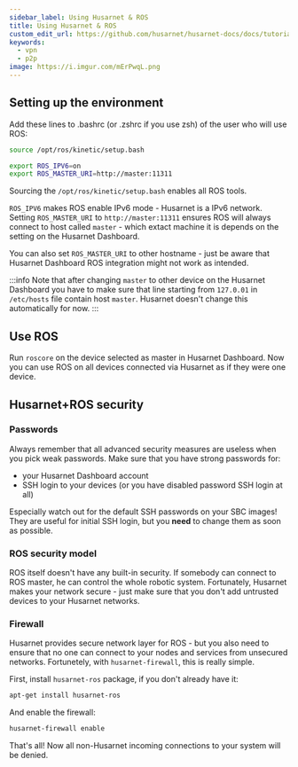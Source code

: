 ```yaml
---
sidebar_label: Using Husarnet & ROS
title: Using Husarnet & ROS
custom_edit_url: https://github.com/husarnet/husarnet-docs/docs/tutorial-ros1
keywords:
  - vpn
  - p2p
image: https://i.imgur.com/mErPwqL.png
---
```


## Setting up the environment

Add these lines to .bashrc (or .zshrc if you use zsh) of the user who will use ROS:

```bash
source /opt/ros/kinetic/setup.bash

export ROS_IPV6=on
export ROS_MASTER_URI=http://master:11311
```

Sourcing the `/opt/ros/kinetic/setup.bash` enables all ROS tools. 

`ROS_IPV6` makes ROS enable IPv6 mode - Husarnet is a IPv6 network. Setting `ROS_MASTER_URI` to `http://master:11311` ensures ROS will always connect to host called `master` - which extact machine it is depends on the setting on the Husarnet Dashboard.

You can also set `ROS_MASTER_URI` to other hostname - just be aware that Husarnet Dashboard ROS integration might not work as intended.


:::info
Note that after changing `master` to other device on the Husarnet Dashboard you have to make sure that line starting from `127.0.01` in `/etc/hosts` file  contain host `master`. Husarnet doesn't change this automatically for now.
:::

## Use ROS

Run `roscore` on the device selected as master in Husarnet Dashboard. Now you can use ROS on all devices connected via Husarnet as if they were one device.

## Husarnet+ROS security

### Passwords

Always remember that all advanced security measures are useless when you pick weak passwords. Make sure that you have strong passwords for:

- your Husarnet Dashboard account
- SSH login to your devices (or you have disabled password SSH login at all)

Especially watch out for the default SSH passwords on your SBC images! They are useful for initial SSH login, but you **need** to change them as soon as possible.

### ROS security model

ROS itself doesn't have any built-in security. If somebody can connect to ROS master, he can control the whole robotic system. Fortunately, Husarnet makes your network secure - just make sure that you don't add untrusted devices to your Husarnet networks.

### Firewall

Husarnet provides secure network layer for ROS - but you also need to ensure that no one can connect to your nodes and services from unsecured networks. Fortunetely, with `husarnet-firewall`, this is really simple.

First, install `husarnet-ros` package, if you don't already have it:

```bash
apt-get install husarnet-ros
```

And enable the firewall:

```bash
husarnet-firewall enable
```

That's all! Now all non-Husarnet incoming connections to your system will be denied.
